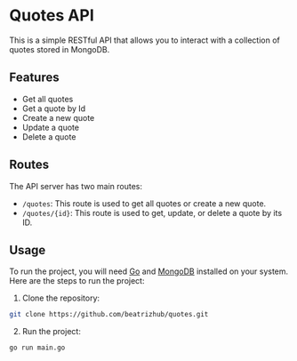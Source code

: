 # Quotes API
This is a simple RESTful API that allows you to interact with a collection of quotes stored in MongoDB.

## Features
- Get all quotes
- Get a quote by Id
- Create a new quote
- Update a quote
- Delete a quote

## Routes
The API server has two main routes:
- `/quotes`: This route is used to get all quotes or create a new quote.
- `/quotes/{id}`: This route is used to get, update, or delete a quote by its ID.

## Usage
To run the project, you will need [Go](https://golang.org/) and [MongoDB](https://www.mongodb.com/) installed on your system. Here are the steps to run the project:

1. Clone the repository:
```bash
git clone https://github.com/beatrizhub/quotes.git
```

2. Run the project:
```
go run main.go
```
